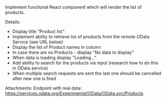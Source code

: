 Implement functional React component which will render the list of products.

Details:
+ Display title "Product list"
+ Implement ability to retrieve list of products from the remote OData Service (see URL below)
+ Display the list of Product names in column
+ In case there are no Products - display "No data to display"
+ When data is loading display "Loading..."
+ Add ability to search for the products via input (research how to do this in OData service)
+ When multiple search requests are sent the last one should be cancelled after new one is fired

Attachments:
Endpoint with real data: https://services.odata.org/Experimental/OData/OData.svc/Products